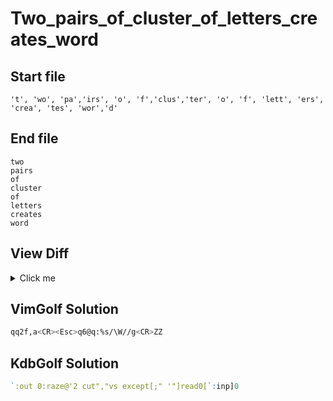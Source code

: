 # Two_pairs_of_cluster_of_letters_creates_word
## Start file
```
't', 'wo', 'pa','irs', 'o', 'f','clus','ter', 'o', 'f', 'lett', 'ers', 'crea', 'tes', 'wor','d'
```
## End file
```
two
pairs
of
cluster
of
letters
creates
word
```
## View Diff
<details><summary>Click me</summary>

```
1c1,8
< 't', 'wo', 'pa','irs', 'o', 'f','clus','ter', 'o', 'f', 'lett', 'ers', 'crea', 'tes', 'wor','d'
---
> two
> pairs
> of
> cluster
> of
> letters
> creates
> word
```
</details>

## VimGolf Solution
```sh
qq2f,a<CR><Esc>q6@q:%s/\W//g<CR>ZZ
```
## KdbGolf Solution
```q
`:out 0:raze@'2 cut","vs except[;" '"]read0[`:inp]0
```
